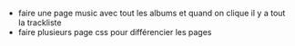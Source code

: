 * faire une page music avec tout les albums et quand on clique il y a tout la trackliste 
* faire plusieurs page css pour différencier les pages 
